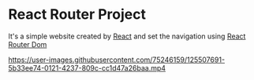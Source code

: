 React Router Project
====================

It's a simple website created by [React](https://reactjs.org/) and set the navigation using [React Router Dom](https://reactrouter.com/)


https://user-images.githubusercontent.com/75246159/125507691-5b33ee74-0121-4237-809c-cc1d47a26baa.mp4

